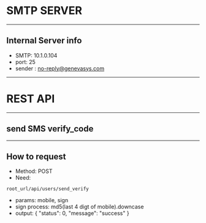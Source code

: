 # SMTP SERVER

***

## Internal Server info
* SMTP: 10.1.0.104
* port: 25
* sender : no-reply@genevasys.com

***

# REST API

***

## send SMS verify_code

***

## How to request
* Method: POST
* Need:

```
root_url/api/users/send_verify
```
* params: mobile, sign
* sign process: md5(last 4 digt of mobile).downcase
* output: {
    "status": 0,
    "message": "success"
}

